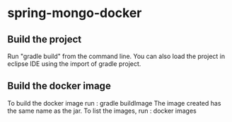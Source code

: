 # spring-mongo-docker

## Build the project
Run "gradle build" from the command line.
You can also load the project in eclipse IDE using the import of gradle project.

## Build the docker image
To build the docker image run : gradle buildImage
The image created has the same name as the jar.
To list the images, run : docker images

